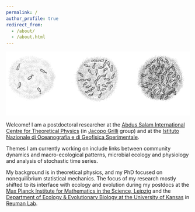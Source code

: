 ```yaml
---
permalink: /
author_profile: true
redirect_from: 
  - /about/
  - /about.html
---
```


![](/images/bacteria-pictorial-2.png)

Welcome! I am a postdoctoral researcher at the [Abdus Salam International Centre for Theoretical Physics](https://www.ictp.it/) (in [Jacopo Grilli](https://jacopogrilli.github.io/) group) and at the [Istituto Nazionale di Oceanografia e di Geofisica Sperimentale](https://www.ogs.it/it).

Themes I am currently working on include links between community dynamics and macro-ecological patterns, microbial ecology and physiology and analysis of stochastic time series.

My background is in theoretical physics, and my PhD focused on nonequilibrium statistical mechanics.
The focus of my research mostly shifted to its interface with ecology and evolution during my postdocs
at the [Max Planck Institute for Mathematics in the Science, Leipzig](https://www.mis.mpg.de/) and the [Department of Ecology & Evolutionary Biology at the University of Kansas](https://biosurvey.ku.edu/people/onofrio-mazzarisi)
in [Reuman Lab](https://reumanlab.ku.edu/).